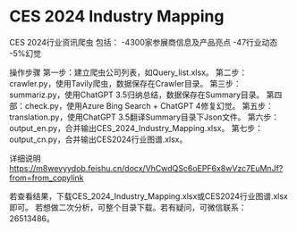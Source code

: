 # CES 2024 Industry Mapping

CES 2024行业资讯爬虫
包括：
-4300家参展商信息及产品亮点
-47行业动态
-5%幻觉

操作步骤
第一步：建立爬虫公司列表，如Query_list.xlsx。
第二步：crawler.py，使用Tavily爬虫，数据保存在Crawler目录。
第三步：summariz.py，使用ChatGPT 3.5归纳总结，数据保存在Summary目录。
第四部：check.py，使用Azure Bing Search + ChatGPT 4修复幻觉。
第五步：translation.py，使用ChatGPT 3.5翻译Summary目录下Json文件。
第六步：output_en.py，合并输出CES_2024_Industry_Mapping.xlsx。
第七步：output_cn.py，合并输出CES2024行业图谱.xlsx。

详细说明
https://m8wevyydob.feishu.cn/docx/VhCwdQSc6oEPF6x8wVzc7EuMnJf?from=from_copylink

若查看结果，下载CES_2024_Industry_Mapping.xlsx或CES2024行业图谱.xlsx即可。
若想做二次分析，可整个目录下载。若有疑问，可微信联系：26513486。

